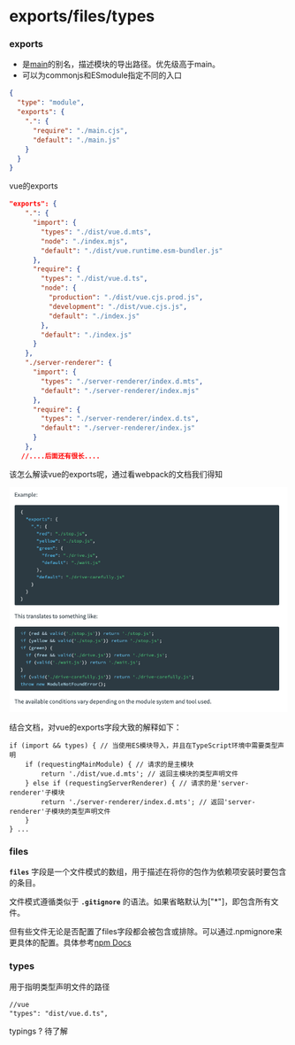 # exports/files/types

### exports

- 是[main](https://docs.npmjs.com/cli/v10/configuring-npm/package-json#main)的别名，描述模块的导出路径。优先级高于main。
- 可以为commonjs和ESmodule指定不同的入口

```json
{
  "type": "module",
  "exports": {
    ".": {
      "require": "./main.cjs",
      "default": "./main.js"
    }
  }
}
```

vue的exports

```json
"exports": {
    ".": {
      "import": {
        "types": "./dist/vue.d.mts",
        "node": "./index.mjs",
        "default": "./dist/vue.runtime.esm-bundler.js"
      },
      "require": {
        "types": "./dist/vue.d.ts",
        "node": {
          "production": "./dist/vue.cjs.prod.js",
          "development": "./dist/vue.cjs.js",
          "default": "./index.js"
        },
        "default": "./index.js"
      }
    },
    "./server-renderer": {
      "import": {
        "types": "./server-renderer/index.d.mts",
        "default": "./server-renderer/index.mjs"
      },
      "require": {
        "types": "./server-renderer/index.d.ts",
        "default": "./server-renderer/index.js"
      }
    },
   //....后面还有很长....
```

该怎么解读vue的exports呢，通过看webpack的文档我们得知

![Untitled](./img/exports.png)

结合文档，对vue的exports字段大致的解释如下：

```tsx
if (import && types) { // 当使用ES模块导入，并且在TypeScript环境中需要类型声明
	if (requestingMainModule) { // 请求的是主模块
		return './dist/vue.d.mts'; // 返回主模块的类型声明文件
	} else if (requestingServerRenderer) { // 请求的是'server-renderer'子模块
		return './server-renderer/index.d.mts'; // 返回'server-renderer'子模块的类型声明文件
	}
} ...
```

### files

 **`files`** 字段是一个文件模式的数组，用于描述在将你的包作为依赖项安装时要包含的条目。

文件模式遵循类似于 **`.gitignore`** 的语法。如果省略默认为["*"]，即包含所有文件。

但有些文件无论是否配置了files字段都会被包含或排除。可以通过.npmignore来更具体的配置。具体参考[npm Docs](https://docs.npmjs.com/cli/v10/configuring-npm/package-json#files)

### types

用于指明类型声明文件的路径

```tsx
//vue
"types": "dist/vue.d.ts",
```

typings ? 待了解